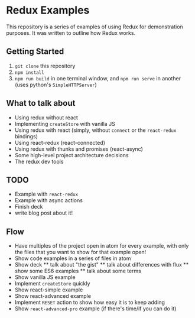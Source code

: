 # Redux Examples

This repository is a series of examples of using Redux for demonstration purposes. It was written to outline how Redux works.

## Getting Started

1. `git clone` this repository
2. `npm install`
3. `npm run build` in one terminal window, and `npm run serve` in another (uses python's `SimpleHTTPServer`)

## What to talk about

* Using redux without react
* Implementing `createStore` with vanilla JS
* Using redux with react (simply, without `connect` or the `react-redux` bindings)
* Using react-redux (react-connected)
* Using redux with thunks and promises (react-async)
* Some high-level project architecture decisions
* The redux dev tools

## TODO

* Example with `react-redux`
* Example with async actions
* Finish deck
* write blog post about it!

## Flow
* Have multiples of the project open in atom for every example, with only the files that you want to show for that example open!
* Show code examples in a series of files in atom
* Show deck
** talk about "the gist"
** talk about differences with flux
** show some ES6 examples
** talk about some terms
* Show vanilla JS example
* Implement `createStore` quickly
* Show react-simple example
* Show react-advanced example
* Implement `RESET` action to show how easy it is to keep adding
* Show `react-advanced-pro` example (if there's time/if you can do it)
